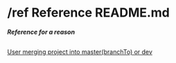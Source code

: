 # /ref Reference README.md
***Reference for a reason***

## 


[User merging project into master(branchTo) or dev](http://stackoverflow.com/questions/2838463/is-it-possible-to-determine-if-two-git-branches-will-merge-cleanly-without-affec)



